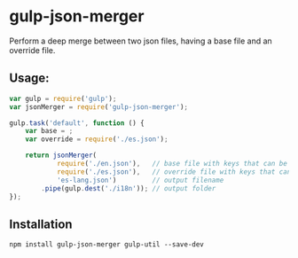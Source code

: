 # gulp-json-merger

Perform a deep merge between two json files, having a base file and an override file.

## Usage:

```javascript
var gulp = require('gulp');
var jsonMerger = require('gulp-json-merger');

gulp.task('default', function () {
    var base = ;        
    var override = require('./es.json');    

    return jsonMerger(
            require('./en.json'),   // base file with keys that can be overriden
            require('./es.json'),   // override file with keys that can be overriden
            'es-lang.json')         // output filename
        .pipe(gulp.dest('./i18n')); // output folder
});
```

## Installation

```shell
npm install gulp-json-merger gulp-util --save-dev
```
